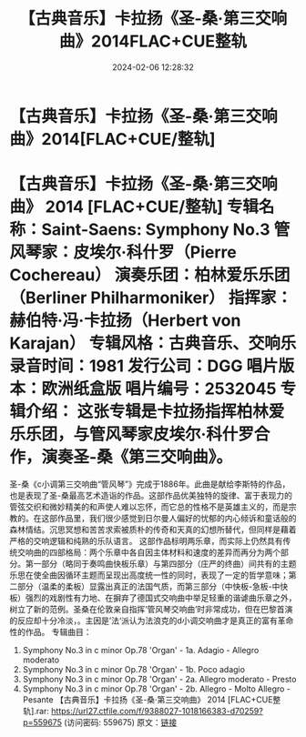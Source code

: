﻿---
title: 【古典音乐】卡拉扬《圣-桑·第三交响曲》2014FLAC+CUE整轨
date: 2024-02-06 12:28:32
categories: 古典音乐、新世纪、纯音雅乐
tags: 纯音雅乐
---
# 【古典音乐】卡拉扬《圣-桑·第三交响曲》2014[FLAC+CUE/整轨]

【古典音乐】卡拉扬《圣-桑·第三交响曲》 2014
[FLAC+CUE/整轨]
专辑名称：Saint-Saens: Symphony No.3
管风琴家：皮埃尔·科什罗（Pierre Cochereau）
演奏乐团：柏林爱乐乐团（Berliner Philharmoniker）
指挥家：赫伯特·冯·卡拉扬（Herbert von Karajan）
专辑风格：古典音乐、交响乐
录音时间：1981
发行公司：DGG
唱片版本：欧洲纸盒版
唱片编号：2532045
专辑介绍：
这张专辑是卡拉扬指挥柏林爱乐乐团，与管风琴家皮埃尔·科什罗合作，演奏圣-桑《第三交响曲》。
==========
圣-桑《c小调第三交响曲“管风琴”》完成于1886年。此曲是献给李斯特的作品，也是表现了圣-桑最高艺术造诣的作品。这部作品优美独特的旋律、富于表现力的管弦交织和微妙精美的和声使人难以忘怀，而它总的性格不是英雄主义的，而是宗教的。在这部作品里，我们很少感觉到日尔曼人偏好的忧郁的内心倾诉和童话般的森林情结。沉思冥想和苦苦求索被质朴的传奇和天真的幻想所替代，但同样是藉着严格的交响逻辑和纯熟的乐队语言。
这部作品标明两乐章，而实际上仍然具有传统交响曲的四部格局：两个乐章中各自因主体材料和速度的差异而再分为两个部分。第一部分（略同于奏鸣曲快板乐章）与第四部分（庄严的终曲）间共有的主题乐思在使全曲因循环主题而呈现出高度统一性的同时，表现了一定的哲学意味；第二部分（温柔的柔板）显露出真正的法国气质，而第三部分（中快板-急板-中快板）强烈的戏剧性有力地、在摒弃了德国式交响曲中举足轻重的谐谑曲乐章之外，树立了新的范例。圣桑在伦敦亲自指挥‘管风琴交响曲’时非常成功，但在巴黎首演的反应却十分冷淡，。主因是’法‘派认为法浪克的d小调交响曲才是真正的富有革命性的作品。
专辑曲目：
01. Symphony No.3 in c minor Op.78 'Organ' - 1a. Adagio -
Allegro moderato
02. Symphony No.3 in c minor Op.78 'Organ' - 1b. Poco adagio
03. Symphony No.3 in c minor Op.78 'Organ' - 2a. Allegro
moderato - Presto
04. Symphony No.3 in c minor Op.78 'Organ' - 2b. Allegro - Molto
Allegro - Pesante
【古典音乐】卡拉扬《圣-桑·第三交响曲》 2014 [FLAC+CUE整轨].rar: https://url27.ctfile.com/f/9388027-1018166383-d70259?p=559675
(访问密码: 559675)
原文：[链接](https://blog.sina.com.cn/s/blog_1647c7e76010314en.html)